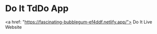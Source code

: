 # Do It TdDo App
<a href: "https://fascinating-bubblegum-ef4ddf.netlify.app/"> Do It Live Website</a>
